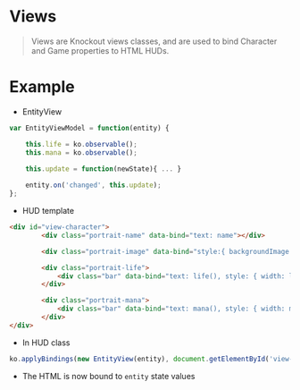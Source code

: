 Views
===

> Views are Knockout views classes, and are used to bind Character and Game properties to HTML HUDs.

Example
=====

 * EntityView
```javascript
var EntityViewModel = function(entity) {

    this.life = ko.observable();
    this.mana = ko.observable();
 
    this.update = function(newState){ ... }

    entity.on('changed', this.update);
};
```

 * HUD template
```html
<div id="view-character">
        <div class="portrait-name" data-bind="text: name"></div>

        <div class="portrait-image" data-bind="style:{ backgroundImage: 'url(' + image() + ')' }"></div>

        <div class="portrait-life">
            <div class="bar" data-bind="text: life(), style: { width: life() + '%' }"></div>
        </div>

        <div class="portrait-mana">
            <div class="bar" data-bind="text: mana(), style: { width: mana() + '%' }"></div>
        </div>
</div>
```

 * In HUD class
```javascript
ko.applyBindings(new EntityView(entity), document.getElementById('view-character'));
```

 * The HTML is now bound to ```entity``` state values